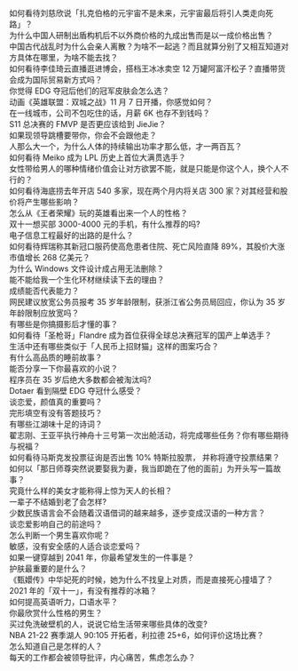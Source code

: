 如何看待刘慈欣说「扎克伯格的元宇宙不是未来，元宇宙最后将引人类走向死路」？  
为什么中国人研制出盾构机后不以外商价格的九成出售而是以一成价格出售？  
中国古代战乱时为什么会亲人离散？为啥不一起逃？而且就算分别了又相互知道对方具体在哪里，为啥不能去找？  
如何看待李佳琦云直播逛进博会，搭档王冰冰卖空 12 万罐阿富汗松子？直播带货会成为国际贸易新方式吗？  
你觉得 EDG 夺冠后他们的冠军皮肤会怎么选？  
动画《英雄联盟：双城之战》11 月 7 日开播，你感觉如何？  
在一线城市，公司不包吃住的话，月薪 6K 也存不到钱吗？  
S11 总决赛的 FMVP 是否更应该给到 JieJie？  
如果现领导跳槽要带你，你会不会跟他走？  
人那么大一个，为什么人体的持续输出功率才那么低，才一两百瓦？  
如何看待 Meiko 成为 LPL 历史上首位大满贯选手？  
女性带给男人的哪种情绪价值会让对方欲罢不能，就是只能是你这个人，换个人不行的？  
如何看待海底捞去年开店 540 多家，现在两个月内将关店 300 家？对其经营和股价将产生哪些影响？  
怎么从《王者荣耀》玩的英雄看出来一个人的性格？  
双十一想买部 3000-4000 元的手机，有什么推荐的吗?  
电子信息工程最好的出路的是什么？  
如何看待辉瑞称其新冠口服药使高危患者住院、死亡风险直降 89%，其股价大涨市值增长 268 亿美元？  
为什么 Windows 文件设计成占用无法删除？  
能不能给我一个生化环材继续读下去的理由？  
成绩能否代表能力？  
网民建议放宽公务员报考 35 岁年龄限制，获浙江省公务员局回应，你认为 35 岁年龄限制应放宽吗？  
有哪些是你搞摄影后才懂的事？  
如何看待「圣枪哥」Flandre 成为首位获得全球总决赛冠军的国产上单选手？  
生活中还有哪些类似于「人民币上招财猫」这样的图案巧合？  
有什么高品质的睡前故事？  
能否分享一下你最喜欢的小说？  
程序员在 35 岁后绝大多数都会被淘汰吗?  
Dotaer 看到隔壁 EDG 夺冠什么感受？  
谈恋爱，颜值真的重要吗？  
完形填空有没有答题技巧？  
有哪些江湖味十足的诗词？  
翟志刚、王亚平执行神舟十三号第一次出舱活动，将完成哪些任务？你有哪些期待与祝福？  
如何看待马斯克发投票征询是否出售 10% 特斯拉股票， 并称将遵守投票结果？  
如何以「那日师尊突然说要娶我为妻，我当即跪在了他的面前」为开头写一篇故事？  
究竟什么样的美女才能称得上惊为天人的长相？  
一辈子不结婚到老了会怎样?  
少数民族语言会不会随着汉语借词的越来越多，逐步变成汉语的一种方言？  
谈恋爱影响自己的前途吗？  
怎么判断一个男生喜欢你呢？  
敏感，没有安全感的人适合谈恋爱吗？  
如果一键穿越到 2041 年，你最希望发生的一件事是？  
护肤最重要的是什么？  
《甄嬛传》中华妃死的时候，她为什么不找皇上对质，而是直接死心撞墙了？  
2021 年的「双十一」，有没有推荐的冰箱？  
如何提高英语听力，口语水平？  
你最欣赏什么性格的男生？  
买过免洗破壁机的人，说说它给生活带来哪些具体的改变?  
NBA 21-22 赛季湖人 90:105 开拓者，利拉德 25+6，如何评价这场比赛？  
怎么知道自己是怎样的人？  
每天的工作都会被领导批评，内心痛苦，焦虑怎么办？  
